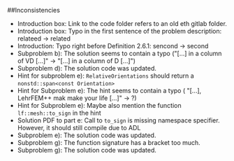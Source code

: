 
##Inconsistencies

- Introduction box: Link to the code folder refers to an old eth gitlab folder.
- Introduction box: Typo in the first sentence of the problem description: relateed -> related
- Introduction: Typo right before Definition 2.6.1: sencond -> second
- Subproblem b): The solution seems to contain a typo ("[...] in a column of VD [...]" -> "[...] in a column of D [...]")
- Subproblem d): The solution code was updated.
- Hint for subproblem e): `RelativeOrientations` should return a `nonstd::span<const Orientation>`
- Hint for Subproblem e): The hint seems to contain a typo ( "[...], LehrFEM++ mak make your life [...]" -> ?)
- Hint for Subproblem e): Maybe also mention the function `lf::mesh::to_sign` in the hint
- Solution PDF to part e: Call to `to_sign` is missing namespace specifier. However, it should still compile due to ADL
- Subproblem e): The solution code was updated.
- Subproblem g): The function signature has a bracket too much.
- Subproblem g): The solution code was updated.

